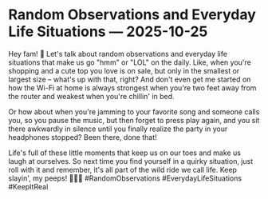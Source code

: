 # Random Observations and Everyday Life Situations — 2025-10-25

Hey fam! 🌟 Let's talk about random observations and everyday life situations that make us go "hmm" or "LOL" on the daily. Like, when you're shopping and a cute top you love is on sale, but only in the smallest or largest size – what's up with that, right? And don't even get me started on how the Wi-Fi at home is always strongest when you're two feet away from the router and weakest when you're chillin' in bed.

Or how about when you're jamming to your favorite song and someone calls you, so you pause the music, but then forget to press play again, and you sit there awkwardly in silence until you finally realize the party in your headphones stopped? Been there, done that!

Life's full of these little moments that keep us on our toes and make us laugh at ourselves. So next time you find yourself in a quirky situation, just roll with it and remember, it's all part of the wild ride we call life. Keep slayin', my peeps! 💁‍♀️✨ #RandomObservations #EverydayLifeSituations #KeepItReal